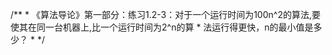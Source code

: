 /**
	 * 《算法导论》第一部分：练习1.2-3：对于一个运行时间为100n^2的算法,要使其在同一台机器上,比一个运行时间为2^n的算
	 * 法运行得更快，n的最小值是多少？
	 * 
*/
